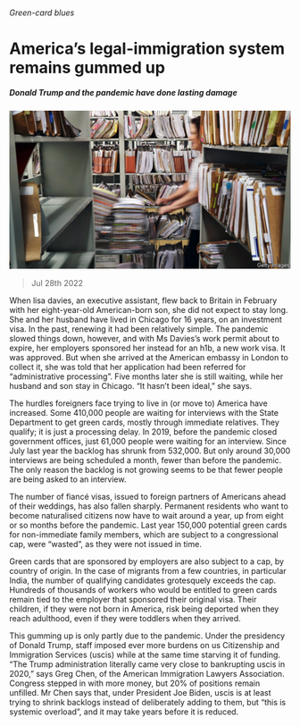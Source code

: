 ###### Green-card blues

# America’s legal-immigration system remains gummed up 

##### Donald Trump and the pandemic have done lasting damage 

![image](images/20220730_USP505.jpg) 

> Jul 28th 2022 

When lisa davies, an executive assistant, flew back to Britain in February with her eight-year-old American-born son, she did not expect to stay long. She and her husband have lived in Chicago for 16 years, on an investment visa. In the past, renewing it had been relatively simple. The pandemic slowed things down, however, and with Ms Davies’s work permit about to expire, her employers sponsored her instead for an h1b, a new work visa. It was approved. But when she arrived at the American embassy in London to collect it, she was told that her application had been referred for “administrative processing”. Five months later she is still waiting, while her husband and son stay in Chicago. “It hasn’t been ideal,” she says.

The hurdles foreigners face trying to live in (or move to) America have increased. Some 410,000 people are waiting for interviews with the State Department to get green cards, mostly through immediate relatives. They qualify; it is just a processing delay. In 2019, before the pandemic closed government offices, just 61,000 people were waiting for an interview. Since July last year the backlog has shrunk from 532,000. But only around 30,000 interviews are being scheduled a month, fewer than before the pandemic. The only reason the backlog is not growing seems to be that fewer people are being asked to an interview.

The number of fiancé visas, issued to foreign partners of Americans ahead of their weddings, has also fallen sharply. Permanent residents who want to become naturalised citizens now have to wait around a year, up from eight or so months before the pandemic. Last year 150,000 potential green cards for non-immediate family members, which are subject to a congressional cap, were “wasted”, as they were not issued in time.

Green cards that are sponsored by employers are also subject to a cap, by country of origin. In the case of migrants from a few countries, in particular India, the number of qualifying candidates grotesquely exceeds the cap. Hundreds of thousands of workers who would be entitled to green cards remain tied to the employer that sponsored their original visa. Their children, if they were not born in America, risk being deported when they reach adulthood, even if they were toddlers when they arrived.

This gumming up is only partly due to the pandemic. Under the presidency of Donald Trump, staff imposed ever more burdens on us Citizenship and Immigration Services (uscis) while at the same time starving it of funding. “The Trump administration literally came very close to bankrupting uscis in 2020,” says Greg Chen, of the American Immigration Lawyers Association. Congress stepped in with more money, but 20% of positions remain unfilled. Mr Chen says that, under President Joe Biden, uscis is at least trying to shrink backlogs instead of deliberately adding to them, but “this is systemic overload”, and it may take years before it is reduced.

